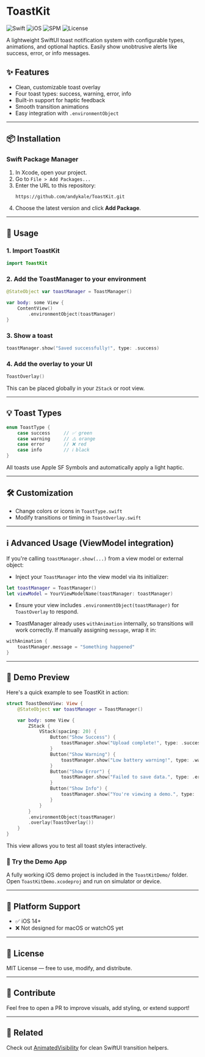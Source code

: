 # ToastKit

![Swift](https://img.shields.io/badge/Swift-5.7-orange)
![iOS](https://img.shields.io/badge/iOS-14%2B-blue)
![SPM](https://img.shields.io/badge/SPM-Compatible-brightgreen)
![License](https://img.shields.io/badge/license-MIT-lightgray)

A lightweight SwiftUI toast notification system with configurable types, animations, and optional haptics. Easily show unobtrusive alerts like success, error, or info messages.

## ✨ Features
- Clean, customizable toast overlay
- Four toast types: success, warning, error, info
- Built-in support for haptic feedback
- Smooth transition animations
- Easy integration with `.environmentObject`

---

## 📦 Installation

### Swift Package Manager
1. In Xcode, open your project.
2. Go to `File > Add Packages...`
3. Enter the URL to this repository:
   ```
   https://github.com/andykale/ToastKit.git
   ```
4. Choose the latest version and click **Add Package**.

---

## 🚀 Usage

### 1. Import ToastKit
```swift
import ToastKit
```

### 2. Add the ToastManager to your environment
```swift
@StateObject var toastManager = ToastManager()

var body: some View {
    ContentView()
        .environmentObject(toastManager)
}
```

### 3. Show a toast
```swift
toastManager.show("Saved successfully!", type: .success)
```

### 4. Add the overlay to your UI
```swift
ToastOverlay()
```
This can be placed globally in your `ZStack` or root view.

---

## 💡 Toast Types

```swift
enum ToastType {
    case success     // ✅ green
    case warning     // ⚠️ orange
    case error       // ❌ red
    case info        // ℹ️ black
}
```

All toasts use Apple SF Symbols and automatically apply a light haptic.

---

## 🛠 Customization
- Change colors or icons in `ToastType.swift`
- Modify transitions or timing in `ToastOverlay.swift`

---

## ℹ️ Advanced Usage (ViewModel integration)
If you're calling `toastManager.show(...)` from a view model or external object:

- Inject your `ToastManager` into the view model via its initializer:

```swift
let toastManager = ToastManager()
let viewModel = YourViewModelName(toastManager: toastManager)
```

- Ensure your view includes `.environmentObject(toastManager)` for `ToastOverlay` to respond.

- ToastManager already uses `withAnimation` internally, so transitions will work correctly. If manually assigning `message`, wrap it in:

```swift
withAnimation {
    toastManager.message = "Something happened"
}
```

---

## 🎥 Demo Preview

Here's a quick example to see ToastKit in action:

```swift
struct ToastDemoView: View {
    @StateObject var toastManager = ToastManager()

    var body: some View {
        ZStack {
            VStack(spacing: 20) {
                Button("Show Success") {
                    toastManager.show("Upload complete!", type: .success)
                }
                Button("Show Warning") {
                    toastManager.show("Low battery warning!", type: .warning)
                }
                Button("Show Error") {
                    toastManager.show("Failed to save data.", type: .error)
                }
                Button("Show Info") {
                    toastManager.show("You're viewing a demo.", type: .info)
                }
            }
        }
        .environmentObject(toastManager)
        .overlay(ToastOverlay())
    }
}
```

This view allows you to test all toast styles interactively.

### 📲 Try the Demo App
A fully working iOS demo project is included in the `ToastKitDemo/` folder. Open `ToastKitDemo.xcodeproj` and run on simulator or device.

---

## 📱 Platform Support
- ✅ iOS 14+
- ❌ Not designed for macOS or watchOS yet

---

## 📄 License
MIT License — free to use, modify, and distribute.

---

## 🙌 Contribute
Feel free to open a PR to improve visuals, add styling, or extend support!

---

## 🔗 Related
Check out [AnimatedVisibility](https://github.com/andykale/animated-visibility-swiftui) for clean SwiftUI transition helpers.
